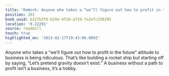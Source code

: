 ```yaml
---
title: 'ReWork: Anyone who takes a “we’ll figure out how to profit in the fu…'
position: 261
book_uuid: b317b3f6-b19e-4f20-a710-fa2efc258295
location: '0.22291'
source: readmill
touch: true
highlighted_on: '2013-02-17T19:43:06.000Z'
---
```


Anyone who takes a “we’ll figure out how to profit in the future” attitude to business is being ridiculous. That’s like building a rocket ship but starting off by saying, “Let’s pretend gravity doesn’t exist.” A business without a path to profit isn’t a business, it’s a hobby.